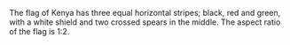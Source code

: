 The flag of Kenya has three equal horizontal stripes; black, red and green, with a white shield and two crossed spears in the middle. The aspect ratio of the flag is 1:2.